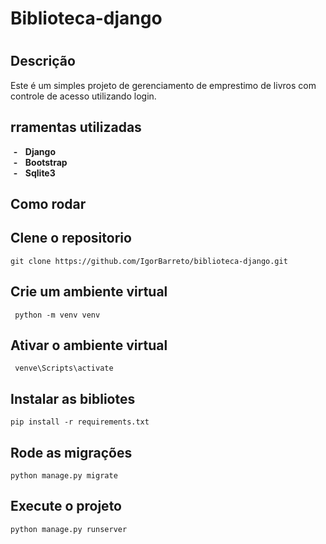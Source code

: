 <h1>Biblioteca-django<h1>

<h2>Descrição</h2>
<p>Este é um simples projeto de gerenciamento de emprestimo de livros com controle de acesso utilizando login.
</p>


<h2>rramentas utilizadas</h2>
<ul style ="list-style-type: '-   '; font-weight:bold;  ">
    <li>Django</li>
    <li>Bootstrap</li>
    <li>Sqlite3</li>
</ul>

<h2>Como rodar</h3>
<!-- <ol style="font-weight:bold;  ">

    <li>Clene: git clone https://github.com/IgorBarreto/biblioteca-django.git</li>
    <li>Criar uma venv: python -m venv venv</li>
    <li>Ativar a venve: venve\Scripts\activate</li>
    <li>Instalar as bibliotes: pip install -r requirements.txt</li>
    <li>Rodar as migrações:python manage.py migrate</li>
    <li>Executar o projeto:python manage.py runserver</li>
</ol> -->
<h2>Clene o repositorio</h2>

````git clone https://github.com/IgorBarreto/biblioteca-django.git````

<h2>Crie um ambiente virtual</h2>

```` python -m venv venv````

<h2>Ativar o ambiente virtual</h2> 

```` venve\Scripts\activate````

<h2>Instalar as bibliotes</h2>

````pip install -r requirements.txt````

<h2>Rode as migrações</h2>

```` python manage.py migrate ````

<h2>Execute o projeto</h2>

````python manage.py runserver````
